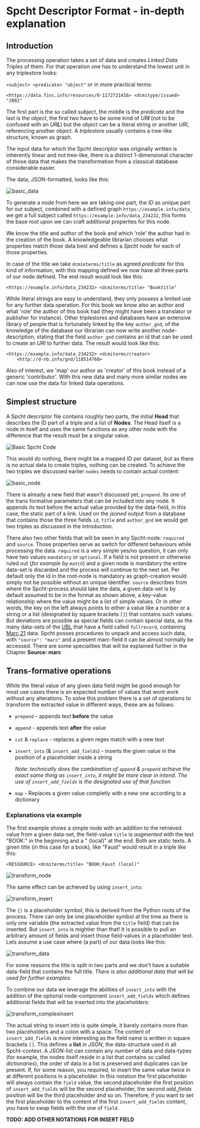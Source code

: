 # Spcht Descriptor Format - in-depth explanation

## Introduction

The processing operation takes a set of data and creates *Linked Data* Triples of them. For that operation one has to understand the lowest unit in any triplestore looks:

`<subject> <predicate> "object"` or in more practical terms: 

`<https://data.finc.info/resources/0-1172721416> <dcmitype/issued> "2002"`

The first part is the so called *subject*, the middle is the *predicate* and the last is the *object*, the first two have to be some kind of *UR**I*** (not to be confused with an *UR**L***) but the *object* can be a literal string or another *URI*, referencing another object. A *triplestore* usually contains a tree-like structure, known as graph. 

The input data for which the Spcht descriptor was originally written is inherently linear and not tree-like, there is a distinct 1-dimensional character of those data that makes the transformation from a classical database considerable easier.

The data, JSON-formatted, looks like this: 

![basic_data](./basic_data.png)

To generate a node from here we are taking one part, the *ID* as unique part for our subject, combined with a defined graph `https://example.info/data_` we get a full subject called `https://example.info/data_234232`, this forms the base root upon we can craft additional properties for this node.

We know the title and author of the book and which 'role' the author had in the creation of the book. A knowledgeable librarian chooses what properties match those data best and defines a *Spcht node* for each of those properties. 

In case of the title we take `dcmieterms/title` as agreed *predicate* for this kind of information, with this mapping defined we now have all three parts of our node defined. The end result would look like this:

`<https://example.info/data_234232> <dcmiterms/title> "Booktitle"`

While literal strings are easy to understand, they only possess a limited use for any further data operation. For this book we know also an author and what 'role' the author of this book had (they might have been a translator or publisher for instance). Other triplestores and databases have an extensive library of people that is fortunately linked by the key `author_gnd`, of the knowledge of the database our librarian can now write another node-description, stating that the field `author_gnd` contains an id that can be used to create an *URI* to further data. The result would look like this:

```
<https://example.info/data_234232> <dcmiterms/creator> 
	<http://d-nb.info/gnd/118514768>
```

Also of interest, we 'map' our author as 'creator' of this book instead of a generic 'contributor'. With this new data and many more similar nodes we can now use the data for linked data operations.

## Simplest structure

A Spcht descriptor file contains roughly two parts, the initial **Head** that describes the ID part of a triple and a list of **Nodes**. The Head itself is a node in itself and uses the same functions as any other node with the difference that the result must be a singular value.

![Basic Spcht Code](./basic_spcht.png)

This would do nothing, there might be a mapped *ID* per dataset, but as there is no actual data to create triples, nothing can be created. To achieve the two triples we discussed earlier `nodes` needs to contain actual content:

![basic_node](./basic_node.png)

There is already a new  field that wasn't discussed yet, `prepend`. Its one of the trans formative parameters that can be included into any node. It appends its text before the actual value provided by the data-field, in this case, the static part of a link. Used on the *jsoned* output from a database that contains those the three fields `id`, `title` and `author_gnd` we would get two triples as discussed in the introduction.

There also two other fields that will be seen in any Spcht-node: `required` and `source`. Those properties serve as switch for different behaviours while processing the data. `required` is a very simple yes/no question, it can only have two values `mandatory` or `optional`. If a field is not present or otherwise ruled out (*for example by `match`*) and a given node is mandatory the entire data-set is discarded and the process will continue to the next set. Per default only the id in the root-node is mandatory as graph-creation would simply not be possible without an unique identifier.
`source` describes from where the Spcht-process should take the data, a given data-set is by default assumed to be in the format as shown above, a key-value relationship where the value might be a list of simple values. Or in other words, the key on the left always points to either a value like a number or a string or a list (designated by square brackets `[]`) that contains such values. But deviations are possible as special fields can contain special data, as the many data-sets of the [UBL](https://www.ub.uni-leipzig.de) that have a field called `fullrecord`, containing [Marc 21](https://en.wikipedia.org/wiki/MARC_standards#MARC_21) data. Spcht posses procedures to unpack and access such data, with `"source": "marc"` and a present marc-field it can be almost normally be accessed. There are some specialities that will be explained further in the Chapter **Source: marc**


## Trans-formative operations

While the literal value of any given data field might be good enough for most use cases there is an expected number of values that wont work without any alterations. To solve this problem there is a set of operations to transform the extracted value in different ways, these are as follows:

* `prepend` - appends text **before** the value

* `append` - appends text **after** the value

* `cut` & `replace` - replaces a given regex match with a new text

* `insert_into` (& `insert_add_fields`) - inserts the given value in the position of a placeholder inside a string

  *Note: technically does the combination of `append` & `prepend` achieve the exact same thing as `insert_into`, it might be more clear in intend. The use of `insert_add_fields` is the designated use of that function*
  
* `map` - Replaces a given value completly with a new one according to a dictionary

### Explanations via example

The first example shows a simple node with an addition to the retrieved value from a given data-set, the field-value `title` is *augmented* with the text "BOOK:" in the beginning and a " (local)" at the end. Both are static texts. A given title (in this case for a book), like "Faust" would result in a triple like this:

`<RESSOURCE> <dcmiterms/title> "BOOK:Faust (local)"`

![transform_node](./transform_node.png)

The same effect can be achieved by using `insert_into`:

![transform_insert](./transform_insert.png)

The `{}` is a placeholder symbol, this is derived from the Python roots of the process. There can only be one placeholder symbol at the time as there is only one variable (the extracted value from the `title` field) that can be inserted. But `insert_into` is mightier than that! It is possible to pull an arbitrary amount of fields and insert those field-values in a placeholder text. Lets assume a use case where (a part) of our data looks like this:

![transform_data](./transform_data.png)

For some reasons the title is split in two parts and we don't have a suitable data-field that contains the full title. *There is also additional data that will be used for further examples.*

To combine our data we leverage the abilities of `insert_into` with the addition of the optional node-component `insert_add_fields` which defines additional fields that will be inserted into the placeholders:

![transform_complexinsert](./transform_complexinsert.png)

The actual string to insert into is quite simple, it barely contains more than two placeholders and a colon with a space. The content of `insert_add_fields` is more interesting as the field name is written in square brackets `[]`. This defines a **list** in *JSON*, the data-structure used in all Spcht-context. A *JSON*-list can contain any number of data and data-types (for example, the nodes itself reside in a list that contains so called *dictionaries*), the order of data in a list is preserved and duplicates can be present. If, for some reason, you required, to insert the same value twice in at different positions in a placeholder. In this notation the first placeholder will always contain the `field` value, the second placeholder the first position of `insert_add_fields`  will be the second placeholder, the second *add_fields* position will be the third placeholder and so on. Therefore, if you want to set the first placeholder to the content of the first `insert_add_fields` content, you have to swap fields with the one of `field`.

**TODO: ADD OTHER NOTATIONS FOR INSERT FIELD**